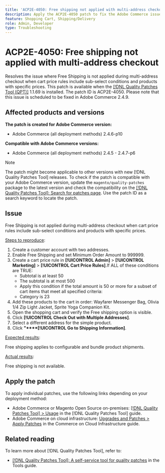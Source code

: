 ```yaml
---
title: 'ACP2E-4050: Free shipping not applied with multi-address checkout'
description: Apply the ACP2E-4050 patch to fix the Adobe Commerce issue where Free Shipping is not applied during multi-address checkout when cart price rules include sub-select conditions and products with specific prices.
feature: Shopping Cart, Shipping/Delivery
role: Admin, Developer
type: Troubleshooting 
---
```


# ACP2E-4050: Free shipping not applied with multi-address checkout

Resolves the issue where Free Shipping is not applied during multi-address checkout when cart price rules include sub-select conditions and products with specific prices. This patch is available when the [[!DNL Quality Patches Tool (QPT)]](/help/tools/quality-patches-tool/quality-patches-tool-to-self-serve-quality-patches.md) 1.1.69 is installed. The patch ID is ACP2E-4050. Please note that this issue is scheduled to be fixed in Adobe Commerce 2.4.9.

## Affected products and versions

**The patch is created for Adobe Commerce version:**

* Adobe Commerce (all deployment methods) 2.4.6-p10

**Compatible with Adobe Commerce versions:**

* Adobe Commerce (all deployment methods) 2.4.5 - 2.4.7-p6

>[!NOTE]
>
>The patch might become applicable to other versions with new [!DNL Quality Patches Tool] releases. To check if the patch is compatible with your Adobe Commerce version, update the `magento/quality-patches` package to the latest version and check the compatibility on the [[!DNL Quality Patches Tool]: Search for patches page](https://experienceleague.adobe.com/tools/commerce-quality-patches/index.html). Use the patch ID as a search keyword to locate the patch.

## Issue

Free Shipping is not applied during multi-address checkout when cart price rules include sub-select conditions and products with specific prices.

<u>Steps to reproduce</u>:

1. Create a customer account with two addresses.
1. Enable Free Shipping and set Minimum Order Amount to 999999.
1. Create a cart price rule in **[!UICONTROL Admin]** > **[!UICONTROL Marketing]** > **[!UICONTROL Cart Price Rules]**.If ALL of these conditions are TRUE:
   * Subtotal is at least 50
   * The subtotal is at most 500
   * Apply this condition if the total amount is 50 or more for a subset of cart items that meet all specified criteria:
   * Category is 23
1. Add these products to the cart in order: Wayfarer Messenger Bag, Olivia 1/4 Zip Light Jacket, Sprite Yoga Companion Kit.
1. Open the shopping cart and verify the Free shipping option is visible.
1. Click **[!UICONTROL Check Out with Multiple Addresses]**.
1. Select a different address for the simple product.
1. Click **"****[!UICONTROL Go to Shipping Information]**.

<u>Expected results</u>:

Free shipping applies to configurable and bundle product shipments.

<u>Actual results</u>:

Free shipping is not available.

## Apply the patch

To apply individual patches, use the following links depending on your deployment method:

* Adobe Commerce or Magento Open Source on-premises: [[!DNL Quality Patches Tool] > Usage](/help/tools/quality-patches-tool/usage.md) in the [!DNL Quality Patches Tool] guide.
* Adobe Commerce on cloud infrastructure: [Upgrades and Patches > Apply Patches](https://experienceleague.adobe.com/docs/commerce-cloud-service/user-guide/develop/upgrade/apply-patches.html) in the Commerce on Cloud Infrastructure guide.

## Related reading

To learn more about [!DNL Quality Patches Tool], refer to:

* [[!DNL Quality Patches Tool]: A self-service tool for quality patches](/help/tools/quality-patches-tool/quality-patches-tool-to-self-serve-quality-patches.md) in the Tools guide.
